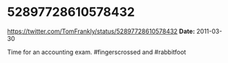 # 52897728610578432
https://twitter.com/TomFrankly/status/52897728610578432
**Date:** 2011-03-30

Time for an accounting exam. #fingerscrossed and #rabbitfoot
